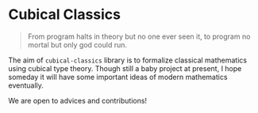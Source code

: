 # Cubical Classics
> From program halts in theory but no one ever seen it,
> to program no mortal but only god could run.

The aim of `cubical-classics` library is to formalize classical mathematics using cubical type theory.
Though still a baby project at present, I hope someday it will have some important ideas of modern mathematics eventually.

We are open to advices and contributions!
